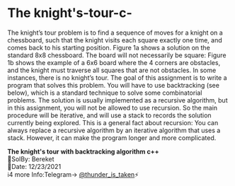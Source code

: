 # The knight's-tour-c-
The knight’s tour problem is to find a sequence of moves for a knight on a chessboard, such that the knight visits each square exactly one time, and comes back to his starting position. Figure 1a shows a solution on the standard 8x8 chessboard. The board will not necessarily be square: Figure 1b shows the example of a 6x6 board where the 4 corners are obstacles, and the knight must traverse all squares that are not obstacles. In some instances, there is no knight’s tour. The goal of this assignment is to write a program that solves this problem. You will have to use backtracking (see below), which is a standard technique to solve some combinatorial problems. The solution is usually implemented as a recursive algorithm, but in this assignment, you will not be allowed to use recursion. So the main procedure will be iterative, and will use a stack to records the solution currently being explored. This is a general fact about recursion: You can always replace a recursive algorithm by an iterative algorithm that uses a stack. However, it can make the program longer and more complicated.

<b>The knight's tour with backtracking algorithm c++</b> </br>
💭SolBy: Bereket </br>
📅Date: 12/23/2021 </br>
ℹ️4 more Info:Telegram-> <a href="https://t.me/thunder_is_taken">@thunder_is_taken</a>⚡️ </br>

